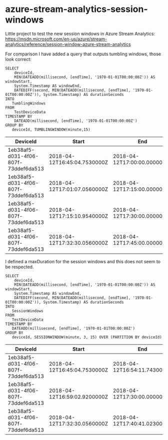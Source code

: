# azure-stream-analytics-session-windows

Little project to test the new session windows in Azure Stream Analytics: https://msdn.microsoft.com/en-us/azure/stream-analytics/reference/session-window-azure-stream-analytics

For comparison I have added a query that outputs tumbling windows, those look correct:

```
SELECT 
    deviceId,
    MIN(DATEADD(millisecond, [endTime], '1970-01-01T00:00:00Z')) AS windowStart,
    System.Timestamp AS windowEnd,
    DATEDIFF(second, MIN(DATEADD(millisecond, [endTime], '1970-01-01T00:00:00Z')), System.Timestamp) AS durationSeconds
INTO
   TumblingWindows
FROM 
    TestDeviceData 
TIMESTAMP BY 
    DATEADD(millisecond, [endTime], '1970-01-01T00:00:00Z')
GROUP BY 
   deviceId, TUMBLINGWINDOW(minute,15)
```

|DeviceId                            |Start                        |End                          |Duration(sec)
|------------------------------------|-----------------------------|-----------------------------|-------------|
|1eb38af5-d031-4f06-807f-73ddef6da513|2018-04-12T16:45:04.7530000Z |2018-04-12T17:00:00.0000000Z |896          |
|1eb38af5-d031-4f06-807f-73ddef6da513|2018-04-12T17:01:07.0560000Z |2018-04-12T17:15:00.0000000Z |833          |
|1eb38af5-d031-4f06-807f-73ddef6da513|2018-04-12T17:15:10.9540000Z |2018-04-12T17:30:00.0000000Z |890          |
|1eb38af5-d031-4f06-807f-73ddef6da513|2018-04-12T17:32:30.0560000Z |2018-04-12T17:45:00.0000000Z |750          |


I defined a maxDuration for the session windows and this does not seem to be respected.

```
SELECT 
    deviceId,
    MIN(DATEADD(millisecond, [endTime], '1970-01-01T00:00:00Z')) AS windowStart,
    System.Timestamp AS windowEnd,
    DATEDIFF(second, MIN(DATEADD(millisecond, [endTime], '1970-01-01T00:00:00Z')), System.Timestamp) AS durationSeconds
INTO
   SessionWindows
FROM 
   TestDeviceData 
TIMESTAMP BY 
   DATEADD(millisecond, [endTime], '1970-01-01T00:00:00Z')
GROUP BY 
   deviceId, SESSIONWINDOW(minute, 3, 15) OVER (PARTITION BY deviceId)
```


|DeviceId                            |Start                        |End                          |Duration(sec)
|------------------------------------|-----------------------------|-----------------------------|-------------|
|1eb38af5-d031-4f06-807f-73ddef6da513|2018-04-12T16:45:04.7530000Z |2018-04-12T16:54:11.7430000Z |547          |
|1eb38af5-d031-4f06-807f-73ddef6da513|2018-04-12T16:59:02.9200000Z |2018-04-12T17:30:00.0000000Z |**1858**       |      
|1eb38af5-d031-4f06-807f-73ddef6da513|2018-04-12T17:32:30.0560000Z |2018-04-12T17:40:41.0230000Z |491          |

